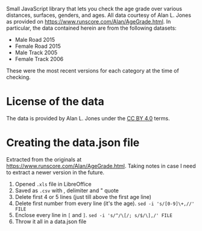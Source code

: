 Small JavaScript library that lets you check the age grade over various
distances, surfaces, genders, and ages.  All data courtesy of Alan L. Jones as
provided on https://www.runscore.com/Alan/AgeGrade.html.  In particular, the
data contained herein are from the following datasets:

- Male Road 2015
- Female Road 2015
- Male Track 2005
- Female Track 2006

These were the most recent versions for each category at the time of checking.

# License of the data

The data is provided by Alan L. Jones under the [CC BY
4.0](https://creativecommons.org/licenses/by/4.0/) terms.

# Creating the data.json file

Extracted from the originals at https://www.runscore.com/Alan/AgeGrade.html.
Taking notes in case I need to extract a newer version in the future.

1. Opened `.xls` file in LibreOffice
2. Saved as `.csv` with , delimiter and " quote
3. Delete first 4 or 5 lines (just till above the first age line)
4. Delete first number from every line (it's the age). `sed -i 's/[0-9]\+,//' FILE`
5. Enclose every line in `[` and `]`. `sed -i 's/^/\[/; s/$/\],/' FILE`
6. Throw it all in a data.json file
